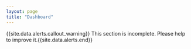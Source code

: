 ```yaml
---
layout: page
title: "Dashboard"
---
```


{{site.data.alerts.callout_warning}} This section is incomplete. Please help to improve it.{{site.data.alerts.end}} 